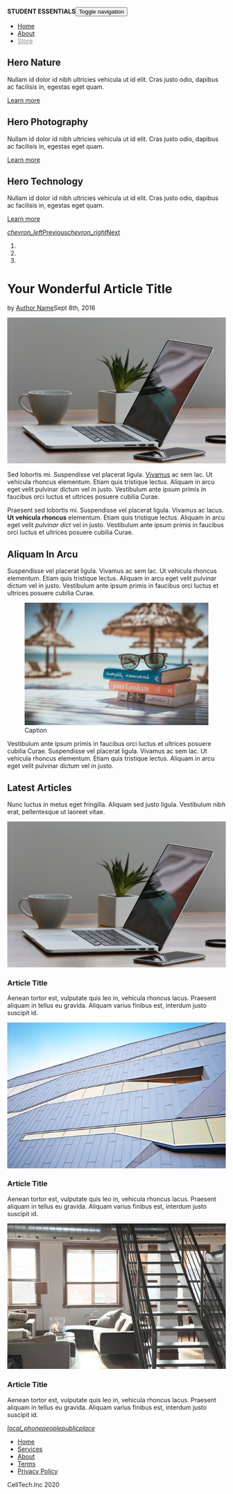 <!DOCTYPE html>
<html>

<head>
    <meta charset="utf-8">
    <meta name="viewport" content="width=device-width, initial-scale=1.0, shrink-to-fit=no">
    <title>Student Essentials</title>
    <meta name="Student Essentials" content="back to school, no worries, we've got your back">
    <link rel="stylesheet" href="assets/bootstrap/css/bootstrap.min.css">
    <link rel="stylesheet" href="https://fonts.googleapis.com/css?family=Acme">
    <link rel="stylesheet" href="https://fonts.googleapis.com/css?family=Lora">
    <link rel="stylesheet" href="assets/fonts/fontawesome-all.min.css">
    <link rel="stylesheet" href="assets/fonts/font-awesome.min.css">
    <link rel="stylesheet" href="assets/fonts/material-icons.min.css">
    <link rel="stylesheet" href="assets/fonts/fontawesome5-overrides.min.css">
    <link rel="stylesheet" href="assets/css/Article-Clean.css">
    <link rel="stylesheet" href="assets/css/Article-List.css">
    <link rel="stylesheet" href="assets/css/best-carousel-slide.css">
    <link rel="stylesheet" href="assets/css/Features-Boxed.css">
    <link rel="stylesheet" href="assets/css/Footer-Basic.css">
    <link rel="stylesheet" href="assets/css/Footer-Clean.css">
    <link rel="stylesheet" href="assets/css/gradient-navbar-1.css">
    <link rel="stylesheet" href="assets/css/gradient-navbar.css">
    <link rel="stylesheet" href="assets/css/Highlight-Clean.css">
    <link rel="stylesheet" href="https://cdnjs.cloudflare.com/ajax/libs/animate.css/3.5.2/animate.min.css">
    <link rel="stylesheet" href="assets/css/styles.css">
    <link rel="stylesheet" href="assets/css/Team-Clean.css">
</head>

<body>
    <nav class="navbar navbar-dark navbar-expand-md sticky-top" id="app-navbar">
        <div class="container-fluid"><a class="navbar-brand" href="#"><i class="far fa-list-alt" id="brand-logo"></i></a><span class="text-light shadow-lg float-left"><strong>STUDENT ESSENTIALS</strong></span><button data-toggle="collapse" class="navbar-toggler" data-target="#navcol-1"><span class="sr-only">Toggle navigation</span><span class="navbar-toggler-icon"></span></button>
            <div
                class="collapse navbar-collapse" data-bs-hover-animate="jello" id="navcol-1">
                <ul class="nav navbar-nav ml-auto">
                    <li class="nav-item" role="presentation"><a class="nav-link active" href="index.html">Home</a></li>
                    <li class="nav-item" role="presentation"><a class="nav-link" href="about.html">About</a></li>
                    <li class="nav-item" role="presentation"><a class="nav-link" href="store.html" style="opacity: 0.49;">Store</a></li>
                </ul>
        </div>
        </div>
    </nav>
    <section id="carousel">
        <div class="carousel slide" data-ride="carousel" id="carousel-1">
            <div class="carousel-inner" role="listbox">
                <div class="carousel-item">
                    <div class="jumbotron pulse animated hero-nature carousel-hero">
                        <h1 class="hero-title">Hero Nature</h1>
                        <p class="hero-subtitle">Nullam id dolor id nibh ultricies vehicula ut id elit. Cras justo odio, dapibus ac facilisis in, egestas eget quam.</p>
                        <p><a class="btn btn-primary hero-button plat" role="button" href="#">Learn more</a></p>
                    </div>
                </div>
                <div class="carousel-item">
                    <div class="jumbotron pulse animated hero-photography carousel-hero">
                        <h1 class="hero-title">Hero Photography</h1>
                        <p class="hero-subtitle">Nullam id dolor id nibh ultricies vehicula ut id elit. Cras justo odio, dapibus ac facilisis in, egestas eget quam.</p>
                        <p><a class="btn btn-primary hero-button plat" role="button" href="#">Learn more</a></p>
                    </div>
                </div>
                <div class="carousel-item active">
                    <div class="jumbotron pulse animated hero-technology carousel-hero">
                        <h1 class="hero-title">Hero Technology</h1>
                        <p class="hero-subtitle">Nullam id dolor id nibh ultricies vehicula ut id elit. Cras justo odio, dapibus ac facilisis in, egestas eget quam.</p>
                        <p><a class="btn btn-primary hero-button plat" role="button" href="#">Learn more</a></p>
                    </div>
                </div>
            </div>
            <div><a class="carousel-control-prev" href="#carousel-1" role="button" data-slide="prev"><i class="material-icons">chevron_left</i><span class="sr-only">Previous</span></a><a class="carousel-control-next" href="#carousel-1" role="button" data-slide="next"><i class="material-icons">chevron_right</i><span class="sr-only">Next</span></a></div>
            <ol
                class="carousel-indicators">
                <li data-target="#carousel-1" data-slide-to="0"></li>
                <li data-target="#carousel-1" data-slide-to="1"></li>
                <li data-target="#carousel-1" data-slide-to="2" class="active"></li>
                </ol>
        </div>
    </section>
    <div class="article-clean">
        <div class="container">
            <div class="row">
                <div class="col-lg-10 col-xl-8 offset-lg-1 offset-xl-2">
                    <div class="intro">
                        <h1 class="text-center">Your Wonderful Article Title</h1>
                        <p class="text-center"><span class="by">by</span> <a href="#">Author Name</a><span class="date">Sept 8th, 2016 </span></p><img class="img-fluid" src="assets/img/desk.jpg"></div>
                    <div class="text">
                        <p>Sed lobortis mi. Suspendisse vel placerat ligula. <span style="text-decoration: underline;">Vivamus</span> ac sem lac. Ut vehicula rhoncus elementum. Etiam quis tristique lectus. Aliquam in arcu eget velit pulvinar dictum vel in
                            justo. Vestibulum ante ipsum primis in faucibus orci luctus et ultrices posuere cubilia Curae.</p>
                        <p>Praesent sed lobortis mi. Suspendisse vel placerat ligula. Vivamus ac lacus. <strong>Ut vehicula rhoncus</strong> elementum. Etiam quis tristique lectus. Aliquam in arcu eget velit <em>pulvinar dict</em> vel in justo. Vestibulum
                            ante ipsum primis in faucibus orci luctus et ultrices posuere cubilia Curae.</p>
                        <h2>Aliquam In Arcu </h2>
                        <p>Suspendisse vel placerat ligula. Vivamus ac sem lac. Ut vehicula rhoncus elementum. Etiam quis tristique lectus. Aliquam in arcu eget velit pulvinar dictum vel in justo. Vestibulum ante ipsum primis in faucibus orci luctus et ultrices
                            posuere cubilia Curae.</p>
                        <figure><img class="figure-img" src="assets/img/beach.jpg">
                            <figcaption>Caption</figcaption>
                        </figure>
                        <p>Vestibulum ante ipsum primis in faucibus orci luctus et ultrices posuere cubilia Curae. Suspendisse vel placerat ligula. Vivamus ac sem lac. Ut vehicula rhoncus elementum. Etiam quis tristique lectus. Aliquam in arcu eget velit
                            pulvinar dictum vel in justo.</p>
                    </div>
                </div>
                <div class="col">
                    <div></div>
                </div>
            </div>
        </div>
    </div>
    <div class="footer-clean">
        <div class="container">
            <div class="intro">
                <h2 class="text-center">Latest Articles</h2>
                <p class="text-center">Nunc luctus in metus eget fringilla. Aliquam sed justo ligula. Vestibulum nibh erat, pellentesque ut laoreet vitae. </p>
            </div>
            <div class="row articles">
                <div class="col-sm-6 col-md-4 item"><a href="#"><img class="img-fluid" src="assets/img/desk.jpg"></a>
                    <h3 class="name">Article Title</h3>
                    <p class="description">Aenean tortor est, vulputate quis leo in, vehicula rhoncus lacus. Praesent aliquam in tellus eu gravida. Aliquam varius finibus est, interdum justo suscipit id.</p><a class="action" href="#"><i class="fa fa-arrow-circle-right"></i></a></div>
                <div
                    class="col-sm-6 col-md-4 item"><a href="#"><img class="img-fluid" src="assets/img/building.jpg"></a>
                    <h3 class="name">Article Title</h3>
                    <p class="description">Aenean tortor est, vulputate quis leo in, vehicula rhoncus lacus. Praesent aliquam in tellus eu gravida. Aliquam varius finibus est, interdum justo suscipit id.</p><a class="action" href="#"><i class="fa fa-arrow-circle-right"></i></a></div>
            <div
                class="col-sm-6 col-md-4 item"><a href="#"><img class="img-fluid" src="assets/img/loft.jpg"></a>
                <h3 class="name">Article Title</h3>
                <p class="description">Aenean tortor est, vulputate quis leo in, vehicula rhoncus lacus. Praesent aliquam in tellus eu gravida. Aliquam varius finibus est, interdum justo suscipit id.</p><a class="action" href="#"><i class="fa fa-arrow-circle-right"></i></a></div>
        <div
            class="col">
            <div></div>
    </div>
    </div>
    </div>
    <div></div>
    </div>
    <div class="footer-basic">
        <footer>
            <div class="social"><a href="#"><i class="material-icons">local_phone</i></a><a href="#"><i class="material-icons">people</i></a><a href="#"><i class="material-icons">public</i></a><a href="#"><i class="material-icons">place</i></a></div>
            <ul class="list-inline">
                <li class="list-inline-item"><a href="#">Home</a></li>
                <li class="list-inline-item"><a href="#">Services</a></li>
                <li class="list-inline-item"><a href="#">About</a></li>
                <li class="list-inline-item"><a href="#">Terms</a></li>
                <li class="list-inline-item"><a href="#">Privacy Policy</a></li>
            </ul>
            <p class="copyright">CellTech.Inc 2020</p>
        </footer>
    </div>
    <div class="article-list"></div>
    <div></div>
    <script src="assets/js/jquery.min.js"></script>
    <script src="assets/bootstrap/js/bootstrap.min.js"></script>
    <script src="assets/js/bs-animation.js"></script>
</body>

</html>
